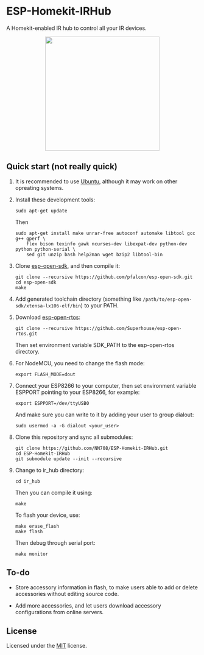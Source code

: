 # ESP-Homekit-IRHub

A Homekit-enabled IR hub to control all your IR devices.

<p align="center"><img src="https://gitee.com/nn708/images/raw/master/ir_hub.jpg" width=300></p>

## Quick start (not really quick)

1. It is recommended to use [Ubuntu](https://ubuntu.com/), although it may work on other opreating systems.

2. Install these development tools:
    ```
    sudo apt-get update
    ```
    Then
    ```
    sudo apt-get install make unrar-free autoconf automake libtool gcc g++ gperf \
        flex bison texinfo gawk ncurses-dev libexpat-dev python-dev python python-serial \
        sed git unzip bash help2man wget bzip2 libtool-bin
    ```

3. Clone [esp-open-sdk](https://github.com/pfalcon/esp-open-sdk/), and then compile it:
    ```
    git clone --recursive https://github.com/pfalcon/esp-open-sdk.git
    cd esp-open-sdk
    make
    ```

4. Add generated toolchain directory (something like `/path/to/esp-open-sdk/xtensa-lx106-elf/bin`) to your PATH.

5. Download [esp-open-rtos](https://github.com/SuperHouse/esp-open-rtos/):
    ```
    git clone --recursive https://github.com/Superhouse/esp-open-rtos.git
    ```
    Then set environment variable SDK_PATH to the esp-open-rtos directory.

6. For NodeMCU, you need to change the flash mode:
    ```
    export FLASH_MODE=dout
    ```

7. Connect your ESP8266 to your computer, then set environment variable ESPPORT pointing to your ESP8266, for example:
    ```
    export ESPPORT=/dev/ttyUSB0
    ```
    And make sure you can write to it by adding your user to group dialout:
    ```
    sudo usermod -a -G dialout <your_user>
    ```

8. Clone this repository and sync all submodules:
    ```
    git clone https://github.com/NN708/ESP-Homekit-IRHub.git
    cd ESP-Homekit-IRHub
    git submodule update --init --recursive
    ```

9. Change to ir_hub directory:
    ```
    cd ir_hub
    ```
    Then you can compile it using:
    ```
    make
    ```
    To flash your device, use:
    ```
    make erase_flash
    make flash
    ```
    Then debug through serial port:
    ```
    make monitor
    ```

## To-do

+ Store accessory information in flash, to make users able to add or delete accessories without editing source code.

+ Add more accessories, and let users download accessory configurations from online servers.

## License

Licensed under the [MIT](https://opensource.org/licenses/MIT) license.